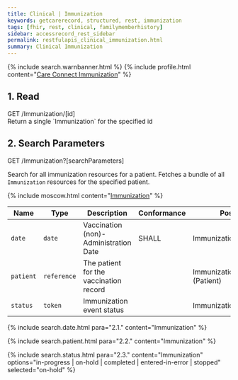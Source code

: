 ```yaml
---
title: Clinical | Immunization
keywords: getcarerecord, structured, rest, immunization
tags: [fhir, rest, clinical, familymemberhistory]
sidebar: accessrecord_rest_sidebar
permalink: restfulapis_clinical_immunization.html
summary: Clinical Immunization
---
```

{% include search.warnbanner.html %}
{% include profile.html content="[Care Connect Immunization](http://www.interopen.org/candidate-profiles/care-connect/CareConnect-Immunization-1.html)" %}

## 1. Read ##

<div markdown="span" class="alert alert-success" role="alert">
GET /Immunization/[id]</div>
Return a single `Immunization` for the specified id

## 2. Search Parameters ##

<div markdown="span" class="alert alert-success" role="alert">
GET /Immunization?[searchParameters]</div>

Search for all immunization resources for a patient. Fetches a bundle of all `Immunization` resources for the specified patient.

{% include moscow.html content="[Immunization](https://www.hl7.org/fhir/DSTU2/immunization.html#search)" %}

| Name | Type | Description | Conformance  | Post |
|------|------|-------------|-------|------|
| `date` | `date` | Vaccination (non)-Administration Date | SHALL | Immunization.date |
| `patient` | `reference` | The patient for the vaccination record |  | 	Immunization.patient<br>(Patient) |
| `status` | `token` | Immunization event status | | Immunization.status |

<!--
| `dose-sequence` | `number` | Dose number within series |  | 	Immunization.vaccinationProtocol.doseSequence |
| `notgiven` | `token` | Administrations which were not given | | Immunization.wasNotGiven |
| `lot-number` | `string` | Vaccine Batch Number |  | Immunization.lotNumber |
| `vaccine-code` | `token` | Vaccine Product Administered |  | Immunization.vaccineCode |
-->
{% include search.date.html para="2.1." content="Immunization" %}

{% include search.patient.html para="2.2." content="Immunization" %}

{% include search.status.html para="2.3." content="Immunization" options="in-progress | on-hold | completed | entered-in-error | stopped" selected="on-hold" %}
